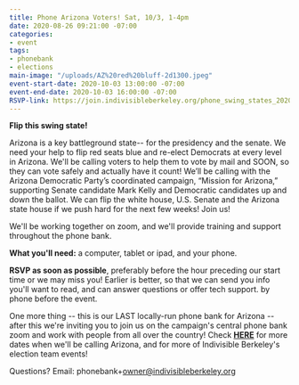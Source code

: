 ```yaml
---
title: Phone Arizona Voters! Sat, 10/3, 1-4pm
date: 2020-08-26 09:21:00 -07:00
categories:
- event
tags:
- phonebank
- elections
main-image: "/uploads/AZ%20red%20bluff-2d1300.jpeg"
event-start-date: 2020-10-03 13:00:00 -07:00
event-end-date: 2020-10-03 16:00:00 -07:00
RSVP-link: https://join.indivisibleberkeley.org/phone_swing_states_2020_10_03
---
```


**Flip this swing state!**

Arizona is a key battleground state-- for the presidency and the senate. We need your help to flip red seats blue and re-elect Democrats at every level in Arizona. We'll be calling voters to help them to vote by mail and SOON, so they can vote safely and actually have it count!  We’ll be calling with the Arizona Democratic Party’s coordinated campaign, “Mission for Arizona,” supporting Senate candidate Mark Kelly and Democratic candidates up and down the ballot.   We can flip the white house, U.S. Senate and the Arizona state house if we push hard for the next few weeks! Join us!

We'll be working together on zoom, and we'll provide training and support throughout the phone bank.

**What you'll need:** a computer, tablet or ipad, and your phone.

**RSVP as soon as possible**, preferably before the hour preceding  our start time or we may miss you! Earlier is better, so that we can send you info you'll want to read, and can answer questions or offer tech support. by phone before the event.

One more thing -- this is our LAST locally-run phone bank for Arizona -- after this we're inviting you to join us on the campaign's central phone bank zoom and work with people from all over the country!  Check **[HERE](https://indivisibleberkeley.org/team/elections)** for more dates when we'll be calling Arizona, and for more of Indivisible Berkeley's election team events!

Questions? Email: phonebank\+owner@indivisibleberkeley.org